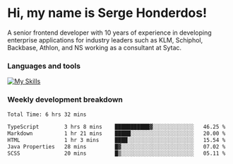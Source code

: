 # Hi, my name is Serge Honderdos!

A senior frontend developer with 10 years of experience in developing enterprise applications for industry leaders such as KLM, Schiphol, Backbase, Athlon, and NS working as a consultant at Sytac.

### Languages and tools
[![My Skills](https://skillicons.dev/icons?i=js,ts,angular,react,vue,nodejs,sqlite,postgres,mongodb,git,azure)](#)

### Weekly development breakdown
<!--START_SECTION:waka-->

```txt
Total Time: 6 hrs 32 mins

TypeScript        3 hrs 8 mins    ███████████▓░░░░░░░░░░░░░   46.25 %
Markdown          1 hr 21 mins    █████░░░░░░░░░░░░░░░░░░░░   20.00 %
HTML              1 hr 3 mins     ████░░░░░░░░░░░░░░░░░░░░░   15.54 %
Java Properties   28 mins         █▓░░░░░░░░░░░░░░░░░░░░░░░   07.02 %
SCSS              20 mins         █▒░░░░░░░░░░░░░░░░░░░░░░░   05.11 %
```

<!--END_SECTION:waka-->
